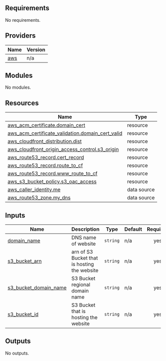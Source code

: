 <!-- BEGIN_TF_DOCS -->
## Requirements

No requirements.

## Providers

| Name | Version |
|------|---------|
| <a name="provider_aws"></a> [aws](#provider\_aws) | n/a |

## Modules

No modules.

## Resources

| Name | Type |
|------|------|
| [aws_acm_certificate.domain_cert](https://registry.terraform.io/providers/hashicorp/aws/latest/docs/resources/acm_certificate) | resource |
| [aws_acm_certificate_validation.domain_cert_valid](https://registry.terraform.io/providers/hashicorp/aws/latest/docs/resources/acm_certificate_validation) | resource |
| [aws_cloudfront_distribution.dist](https://registry.terraform.io/providers/hashicorp/aws/latest/docs/resources/cloudfront_distribution) | resource |
| [aws_cloudfront_origin_access_control.s3_origin](https://registry.terraform.io/providers/hashicorp/aws/latest/docs/resources/cloudfront_origin_access_control) | resource |
| [aws_route53_record.cert_record](https://registry.terraform.io/providers/hashicorp/aws/latest/docs/resources/route53_record) | resource |
| [aws_route53_record.route_to_cf](https://registry.terraform.io/providers/hashicorp/aws/latest/docs/resources/route53_record) | resource |
| [aws_route53_record.www_route_to_cf](https://registry.terraform.io/providers/hashicorp/aws/latest/docs/resources/route53_record) | resource |
| [aws_s3_bucket_policy.s3_oac_access](https://registry.terraform.io/providers/hashicorp/aws/latest/docs/resources/s3_bucket_policy) | resource |
| [aws_caller_identity.me](https://registry.terraform.io/providers/hashicorp/aws/latest/docs/data-sources/caller_identity) | data source |
| [aws_route53_zone.my_dns](https://registry.terraform.io/providers/hashicorp/aws/latest/docs/data-sources/route53_zone) | data source |

## Inputs

| Name | Description | Type | Default | Required |
|------|-------------|------|---------|:--------:|
| <a name="input_domain_name"></a> [domain\_name](#input\_domain\_name) | DNS name of website | `string` | n/a | yes |
| <a name="input_s3_bucket_arn"></a> [s3\_bucket\_arn](#input\_s3\_bucket\_arn) | arn of S3 Bucket that is hosting the website | `string` | n/a | yes |
| <a name="input_s3_bucket_domain_name"></a> [s3\_bucket\_domain\_name](#input\_s3\_bucket\_domain\_name) | S3 Bucket regional domain name | `string` | n/a | yes |
| <a name="input_s3_bucket_id"></a> [s3\_bucket\_id](#input\_s3\_bucket\_id) | S3 Bucket that is hosting the website | `string` | n/a | yes |

## Outputs

No outputs.
<!-- END_TF_DOCS -->